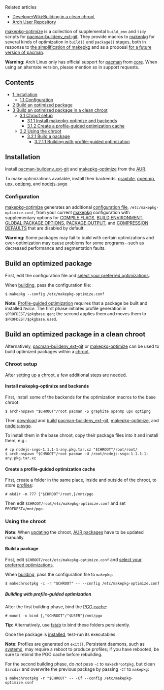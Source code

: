Related articles

*   [DeveloperWiki:Building in a clean chroot](/index.php/DeveloperWiki:Building_in_a_clean_chroot "DeveloperWiki:Building in a clean chroot")
*   [Arch User Repository](/index.php/Arch_User_Repository "Arch User Repository")

[makepkg-optimize](https://aur.archlinux.org/packages/makepkg-optimize/) is a collection of supplemental `build_env` and `tidy` scripts for [pacman-buildenv_ext-git](https://aur.archlinux.org/packages/pacman-buildenv_ext-git/). They provide macros to [makepkg](/index.php/Makepkg "Makepkg") for several kinds of optimization in `build()` and `package()` stages, both in response to [the simplification of makepkg](https://lists.archlinux.org/pipermail/pacman-dev/2016-February/020826.html) and as a proposal [for a future version of pacman](https://lists.archlinux.org/pipermail/pacman-dev/2018-November/022933.html).

**Warning:** Arch Linux only has official support for [pacman](https://www.archlinux.org/packages/?name=pacman) from [core](/index.php/Core "Core"). When using an alternate version, please mention so in support requests.

## Contents

*   [1 Installation](#Installation)
    *   [1.1 Configuration](#Configuration)
*   [2 Build an optimized package](#Build_an_optimized_package)
*   [3 Build an optimized package in a clean chroot](#Build_an_optimized_package_in_a_clean_chroot)
    *   [3.1 Chroot setup](#Chroot_setup)
        *   [3.1.1 Install makepkg-optimize and backends](#Install_makepkg-optimize_and_backends)
        *   [3.1.2 Create a profile-guided optimization cache](#Create_a_profile-guided_optimization_cache)
    *   [3.2 Using the chroot](#Using_the_chroot)
        *   [3.2.1 Build a package](#Build_a_package)
            *   [3.2.1.1 Building with profile-guided optimization](#Building_with_profile-guided_optimization)

## Installation

Install [pacman-buildenv_ext-git](https://aur.archlinux.org/packages/pacman-buildenv_ext-git/) and [makepkg-optimize](https://aur.archlinux.org/packages/makepkg-optimize/) from the [AUR](/index.php/AUR "AUR").

To make optimizations available, install their backends: [graphite](https://www.archlinux.org/packages/?name=graphite), [openmp](https://www.archlinux.org/packages/?name=openmp), [upx](https://www.archlinux.org/packages/?name=upx), [optipng](https://www.archlinux.org/packages/?name=optipng), and [nodejs-svgo](https://aur.archlinux.org/packages/nodejs-svgo/)

### Configuration

[makepkg-optimize](https://aur.archlinux.org/packages/makepkg-optimize/) generates an additional [configuration file](https://jlk.fjfi.cvut.cz/arch/manpages/man/makepkg.conf.5), `/etc/makepkg-optimize.conf`, from your current [makepkg](/index.php/Makepkg "Makepkg") configuration with supplementary options for [COMPILE FLAGS](/index.php/Makepkg#Building_optimized_binaries "Makepkg"), [BUILD ENVIRONMENT](https://aur.archlinux.org/cgit/aur.git/tree/buildenv_ext.conf?h=makepkg-optimize), [GLOBAL PACKAGE OPTIONS](https://aur.archlinux.org/cgit/aur.git/tree/pkgopts_ext.conf?h=makepkg-optimize), [PACKAGE OUTPUT](https://aur.archlinux.org/cgit/aur.git/tree/destdirs_ext.conf?h=makepkg-optimize), and [COMPRESSION DEFAULTS](https://aur.archlinux.org/cgit/aur.git/tree/compress-param_max.conf?h=makepkg-optimize) that are disabled by default.

**Warning:** Some packages may fail to build with certain optimizations and over-optimization may cause problems for some programs--such as decreased performance and segmentation faults.

## Build an optimized package

First, edit the configuration file and [select your preferred optimizations](#Configuration).

When [building](/index.php/Makepkg#Usage "Makepkg"), pass the configuration file:

```
$ makepkg --config /etc/makepkg-optimize.conf

```

**Note:** [Profile-guided optimization](https://en.wikipedia.org/wiki/Profile-guided_optimization "wikipedia:Profile-guided optimization") requires that a package be built and installed *twice*. The first phase initiates profile generation in `$PROFDEST/$pkgbase.gen`; the second applies them and moves them to `$PROFDEST/$pkgbase.used`.

## Build an optimized package in a clean chroot

Alternatively, [pacman-buildenv_ext-git](https://aur.archlinux.org/packages/pacman-buildenv_ext-git/) or [makepkg-optimize](https://aur.archlinux.org/packages/makepkg-optimize/) can be used to build optimized packages within a [chroot](/index.php/DeveloperWiki:Building_in_a_clean_chroot#Classic_way "DeveloperWiki:Building in a clean chroot").

### Chroot setup

After [setting up a chroot](/index.php/DeveloperWiki:Building_in_a_clean_chroot#Setting_up_a_chroot "DeveloperWiki:Building in a clean chroot"), a few additional steps are needed.

#### Install makepkg-optimize and backends

First, install some of the backends for the optimization macros to the base chroot:

```
$ arch-nspawn "$CHROOT"/root pacman -S graphite openmp upx optipng

```

Then [download](/index.php/Arch_User_Repository#Acquire_build_files "Arch User Repository") and [build](/index.php/DeveloperWiki:Building_in_a_clean_chroot#Building_in_the_chroot "DeveloperWiki:Building in a clean chroot") [pacman-buildenv_ext-git](https://aur.archlinux.org/packages/pacman-buildenv_ext-git/), [makepkg-optimize](https://aur.archlinux.org/packages/makepkg-optimize/), and [nodejs-svgo](https://aur.archlinux.org/packages/nodejs-svgo/).

To install them in the base chroot, copy their package files into it and install them, e.g.:

```
# cp nodejs-svgo-1.1.1-1-any.pkg.tar.xz "$CHROOT"/root/root/
$ arch-nspawn "$CHROOT"/root pacman -U /root/nodejs-svgo-1.1.1-1-any.pkg.tar.xz

```

#### Create a profile-guided optimization cache

First, create a folder in the same place, inside and outside of the chroot, to store [profiles](https://gcc.gnu.org/onlinedocs/gcc/Gcov-Data-Files.html):

```
# mkdir -m 777 {"$CHROOT"/root,}/mnt/pgo

```

Then edit `$CHROOT/root/etc/makepkg-optimize.conf` and set `PROFDEST=/mnt/pgo`.

### Using the chroot

**Note:** When [updating](/index.php/DeveloperWiki:Building_in_a_clean_chroot#Building_in_the_chroot "DeveloperWiki:Building in a clean chroot") the chroot, [AUR packages](#Install_makepkg-optimize_and_backends) have to be updated manually.

#### Build a package

First, edit `$CHROOT/root/etc/makepkg-optimize.conf` and [select your preferred optimizations](#Configuration).

When [building](/index.php/DeveloperWiki:Building_in_a_clean_chroot#Building_in_the_chroot "DeveloperWiki:Building in a clean chroot"), pass the configuration file to `makepkg`:

```
$ makechrootpkg -c -r "$CHROOT" -- --config /etc/makepkg-optimize.conf

```

##### Building with profile-guided optimization

After the first building phase, bind the [PGO cache](#Create_a_profile-guided_optimization_cache):

```
# mount -o bind {,"$CHROOT"/"$USER"}/mnt/pgo

```

**Tip:** Alternatively, use [fstab](/index.php/Fstab "Fstab") to bind these folders persistently.

Once the package is [installed](/index.php/Pacman#Additional_commands "Pacman"), test-run its executables.

**Note:** Profiles are generated on `exit()`. Persistent daemons, such as [systemd](/index.php/Systemd "Systemd"), may require a reboot to produce profiles; if you have rebooted, be sure to rebind the PGO cache before rebuilding.

For the second building phase, do *not* pass `-c` to `makechrootpkg`, but clean `$srcdir` and overwrite the previous package by passing `-Cf` to `makepkg`:

```
$ makechrootpkg -r "$CHROOT" -- -Cf --config /etc/makepkg-optimize.conf

```